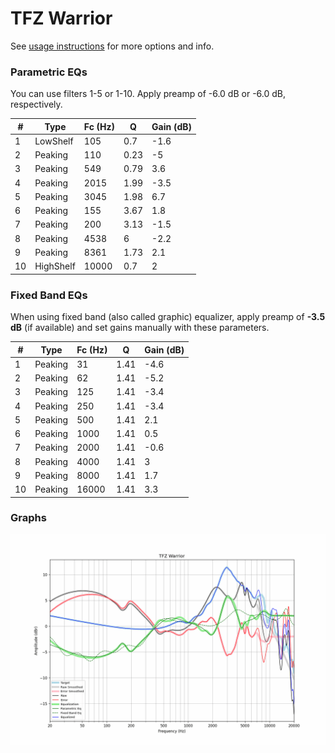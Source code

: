 # TFZ Warrior
See [usage instructions](https://github.com/jaakkopasanen/AutoEq#usage) for more options and info.

### Parametric EQs
You can use filters 1-5 or 1-10. Apply preamp of -6.0 dB or -6.0 dB, respectively.

|   # | Type      |   Fc (Hz) |    Q |   Gain (dB) |
|-----|-----------|-----------|------|-------------|
|   1 | LowShelf  |       105 | 0.7  |        -1.6 |
|   2 | Peaking   |       110 | 0.23 |        -5   |
|   3 | Peaking   |       549 | 0.79 |         3.6 |
|   4 | Peaking   |      2015 | 1.99 |        -3.5 |
|   5 | Peaking   |      3045 | 1.98 |         6.7 |
|   6 | Peaking   |       155 | 3.67 |         1.8 |
|   7 | Peaking   |       200 | 3.13 |        -1.5 |
|   8 | Peaking   |      4538 | 6    |        -2.2 |
|   9 | Peaking   |      8361 | 1.73 |         2.1 |
|  10 | HighShelf |     10000 | 0.7  |         2   |

### Fixed Band EQs
When using fixed band (also called graphic) equalizer, apply preamp of **-3.5 dB** (if available) and set gains manually with these parameters.

|   # | Type    |   Fc (Hz) |    Q |   Gain (dB) |
|-----|---------|-----------|------|-------------|
|   1 | Peaking |        31 | 1.41 |        -4.6 |
|   2 | Peaking |        62 | 1.41 |        -5.2 |
|   3 | Peaking |       125 | 1.41 |        -3.4 |
|   4 | Peaking |       250 | 1.41 |        -3.4 |
|   5 | Peaking |       500 | 1.41 |         2.1 |
|   6 | Peaking |      1000 | 1.41 |         0.5 |
|   7 | Peaking |      2000 | 1.41 |        -0.6 |
|   8 | Peaking |      4000 | 1.41 |         3   |
|   9 | Peaking |      8000 | 1.41 |         1.7 |
|  10 | Peaking |     16000 | 1.41 |         3.3 |

### Graphs
![](./TFZ%20Warrior.png)
